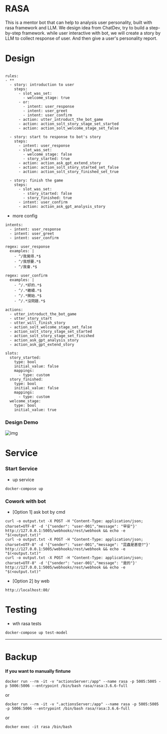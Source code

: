 # RASA
This is a mentor bot that can help to analysis user personality, built with rasa framework and LLM. We design idea from ChatDev, try to build a step-by-step framework. while user interactive with bot, we will create a story by LLM to collect response of user. And then give a user's personality report. 

# Design

```

rules:
- **
  - story: introduction to user
    steps:
      - slot_was_set:
        - welcome_stage: true
      - or:
        - intent: user_response
        - intent: user_greet
        - intent: user_confirm
      - action: utter_introduct_the_bot_game
      - action: action_solt_story_stage_set_started
      - action: action_solt_welcome_stage_set_false

  - story: start to response to bot's story
    steps:
      - intent: user_response
      - slot_was_set:
        - welcome_stage: false
        - story_started: true
      - action: action_ask_gpt_extend_story
      - action: action_solt_story_started_set_false
      - action: action_solt_story_finished_set_true

  - story: finish the game 
    steps:
      - slot_was_set:
        - story_started: false
        - story_finished: true
      - intent: user_confirm
      - action: action_ask_gpt_analysis_story

```

- more config
```
intents:
  - intent: user_response
  - intent: user_greet
  - intent: user_confirm  

regex: user_response
  examples: |
    - ^/我覺得.*$
    - ^/我想要.*$
    - ^/我會.*$

regex: user_confirm
  examples: |
    - ^/.*好的.*$
    - ^/.*繼續.*$
    - ^/.*開始.*$
    - ^/.*沒問題.*$

actions:
  - utter_introduct_the_bot_game
  - utter_story_start
  - utter_will_finish_story
  - action_solt_welcome_stage_set_false
  - action_solt_story_stage_set_started
  - action_solt_story_stage_set_finished
  - action_ask_gpt_analysis_story
  - action_ask_gpt_extend_story

slots:
  story_started:
    type: bool
    initial_value: false
    mappings:
      - type: custom
  story_finished:
    type: bool
    initial_value: false
    mappings:
      - type: custom
  welcome_stage:
    type: bool
    initial_value: true

```
### Design Demo
![img]("./doc/basic-structure.png")






# Service

### Start Service
- up service
```
docker-compose up
```

### Cowork with bot
- [Option 1] ask bot by cmd
```
curl -o output.txt -X POST -H "Content-Type: application/json; charset=UTF-8" -d '{"sender": "user-001","message": "早安"}'  http://127.0.0.1:5005/webhooks/rest/webhook && echo -e "$(<output.txt)"
curl -o output.txt -X POST -H "Content-Type: application/json; charset=UTF-8" -d '{"sender": "user-001","message": "昆蟲是甚麼?"}'  http://127.0.0.1:5005/webhooks/rest/webhook && echo -e "$(<output.txt)"
curl -o output.txt -X POST -H "Content-Type: application/json; charset=UTF-8" -d '{"sender": "user-001","message": "是的"}'  http://127.0.0.1:5005/webhooks/rest/webhook && echo -e "$(<output.txt)"
```

- [Option 2] by web

```
http://localhost:80/
```

# Testing
- wth rasa tests
```
docker-compose up test-model
```



----
# Backup

#### If you want to manually fintune
```
docker run --rm -it -v "actionsServer:/app" --name rasa -p 5005:5005 -p 5006:5006 --entrypoint /bin/bash rasa/rasa:3.6.6-full
```

or
```
docker run --rm -it -v ".actionsServer:/app" --name rasa -p 5005:5005 -p 5006:5006 --entrypoint /bin/bash rasa/rasa:3.6.6-full
```

or
```
docker exec -it rasa /bin/bash
```
